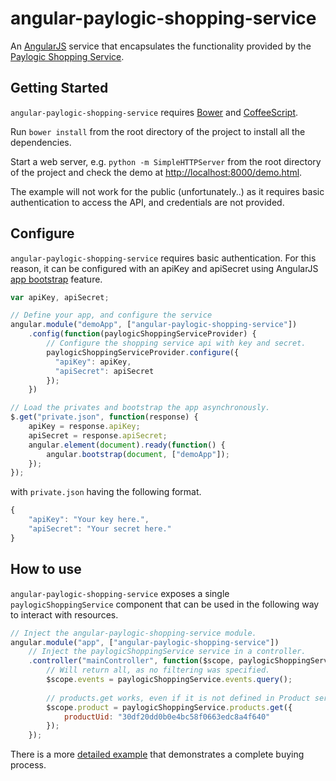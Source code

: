 angular-paylogic-shopping-service
=================================

An [AngularJS](https://angularjs.org/) service that encapsulates the functionality provided by the [Paylogic Shopping Service](https://shopping-service-docs.sandbox.paylogic.com/).

## Getting Started

``angular-paylogic-shopping-service`` requires [Bower](http://bower.io/) and [CoffeeScript](http://coffeescript.org/).

Run ``bower install`` from the root directory of the project to install all the dependencies.

Start a web server, e.g. ``python -m SimpleHTTPServer`` from the root directory of the project and check the demo at [http://localhost:8000/demo.html](http://localhost:8000/demo.html).

The example will not work for the public (unfortunately..) as it requires basic authentication to access the API, and credentials are not provided.

## Configure

``angular-paylogic-shopping-service`` requires basic authentication. For this reason, it can be configured with an apiKey and apiSecret using AngularJS [app bootstrap](https://docs.angularjs.org/guide/bootstrap) feature.

```javascript
var apiKey, apiSecret;

// Define your app, and configure the service
angular.module("demoApp", ["angular-paylogic-shopping-service"])
    .config(function(paylogicShoppingServiceProvider) {
        // Configure the shopping service api with key and secret.
        paylogicShoppingServiceProvider.configure({
          "apiKey": apiKey,
          "apiSecret": apiSecret
        });
    })

// Load the privates and bootstrap the app asynchronously.
$.get("private.json", function(response) {
    apiKey = response.apiKey;
    apiSecret = response.apiSecret;
    angular.element(document).ready(function() {
        angular.bootstrap(document, ["demoApp"]);
    });
});
```

with ``private.json`` having the following format.

```javascript
{
    "apiKey": "Your key here.",
    "apiSecret": "Your secret here."
}
```

## How to use

``angular-paylogic-shopping-service`` exposes a single ``paylogicShoppingService`` component that can be used in the following way to interact with resources.

```javascript
// Inject the angular-paylogic-shopping-service module.
angular.module("app", ["angular-paylogic-shopping-service"])
    // Inject the paylogicShoppingService service in a controller.
    .controller("mainController", function($scope, paylogicShoppingService) {
        // Will return all, as no filtering was specified.
        $scope.events = paylogicShoppingService.events.query();
        
        // products.get works, even if it is not defined in Product service, as it is a standard method of $resource.
        $scope.product = paylogicShoppingService.products.get({
            productUid: "30df20dd0b0e4bc58f0663edc8a4f640"
        });
    });
```

There is a more [detailed example](https://github.com/spirosikmd/angular-paylogic-shopping-service/blob/master/demo.html) that demonstrates a complete buying process.
